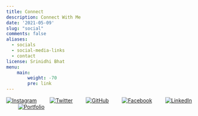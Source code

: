 ```yaml
---
title: Connect
description: Connect With Me
date: '2021-05-09'
slug: "social"
comments: false
aliases:
  - socials
  - social-media-links
  - contact
license: Srinidhi Bhat
menu:
    main: 
        weight: -70
        pre: link
---
```


[![Instagram](https://i.ibb.co/Q6kjr7y/1.png "Instagram")](https://www.instagram.com/shrxnxdhx) &nbsp;&nbsp;&nbsp;&nbsp;&nbsp;&nbsp;&nbsp; [![Twitter](https://i.ibb.co/P4wygw7/2.png "Twitter")](https://twitter.com/YourFatGuy) &nbsp;&nbsp;&nbsp;&nbsp;&nbsp;&nbsp;&nbsp; [![GitHub](https://i.ibb.co/0Brv0Nk/3.png "GitHub")](https://github.com/srinidhibhat45) &nbsp;&nbsp;&nbsp;&nbsp;&nbsp;&nbsp;&nbsp; [![Facebook](https://i.ibb.co/v17mw3N/4.png "Facebook")](https://www.facebook.com/srinidhi.bhat.988) &nbsp;&nbsp;&nbsp;&nbsp;&nbsp;&nbsp;&nbsp; [![LinkedIn](https://i.ibb.co/h7q0c48/5.png "LinkedIn")](https://www.linkedin.com/in/bhatsrinidhi) &nbsp;&nbsp;&nbsp;&nbsp;&nbsp;&nbsp;&nbsp; [![Portfolio](https://i.ibb.co/1Rv08VB/Poly.png "Portfolio")](https://srinidhibhat.netlify.app/)

